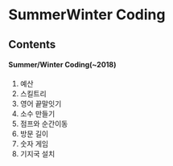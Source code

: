 SummerWinter Coding
=================

## Contents
#### Summer/Winter Coding(~2018)
1. 예산
2. 스킬트리
3. 영어 끝말잇기
4. 소수 만들기
5. 점프와 순간이동
6. 방문 길이
7. 숫자 게임
8. 기지국 설치